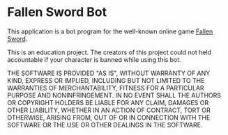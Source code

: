 # Fallen Sword Bot

This application is a bot program for the well-known online game [Fallen Sword](https://www.fallensword.com/).

This is an education project. The creators of this project could not held accountable if your character is banned while using this bot.

THE SOFTWARE IS PROVIDED "AS IS", WITHOUT WARRANTY OF ANY KIND, EXPRESS OR IMPLIED, INCLUDING BUT NOT LIMITED TO THE WARRANTIES OF MERCHANTABILITY, FITNESS FOR A PARTICULAR PURPOSE AND NONINFRINGEMENT. IN NO EVENT SHALL THE AUTHORS OR COPYRIGHT HOLDERS BE LIABLE FOR ANY CLAIM, DAMAGES OR OTHER LIABILITY, WHETHER IN AN ACTION OF CONTRACT, TORT OR OTHERWISE, ARISING FROM, OUT OF OR IN CONNECTION WITH THE SOFTWARE OR THE USE OR OTHER DEALINGS IN THE SOFTWARE.
